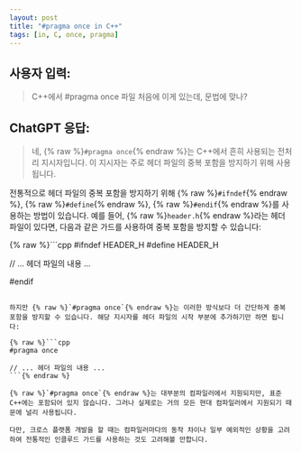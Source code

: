 ```yaml
---
layout: post
title: "#pragma once in C++"
tags: [in, C, once, pragma]
---
```


## 사용자 입력:
> C++에서 #pragma once 파일 처음에 이게 있는데, 문법에 맞나?

## ChatGPT 응답:
> 네, {% raw %}`#pragma once`{% endraw %}는 C++에서 흔히 사용되는 전처리 지시자입니다. 이 지시자는 주로 헤더 파일의 중복 포함을 방지하기 위해 사용됩니다.

전통적으로 헤더 파일의 중복 포함을 방지하기 위해 {% raw %}`#ifndef`{% endraw %}, {% raw %}`#define`{% endraw %}, {% raw %}`#endif`{% endraw %}를 사용하는 방법이 있습니다. 예를 들어, {% raw %}`header.h`{% endraw %}라는 헤더 파일이 있다면, 다음과 같은 가드를 사용하여 중복 포함을 방지할 수 있습니다:

{% raw %}```cpp
#ifndef HEADER_H
#define HEADER_H

// ... 헤더 파일의 내용 ...

#endif
```{% endraw %}

하지만 {% raw %}`#pragma once`{% endraw %}는 이러한 방식보다 더 간단하게 중복 포함을 방지할 수 있습니다. 해당 지시자를 헤더 파일의 시작 부분에 추가하기만 하면 됩니다:

{% raw %}```cpp
#pragma once

// ... 헤더 파일의 내용 ...
```{% endraw %}

{% raw %}`#pragma once`{% endraw %}는 대부분의 컴파일러에서 지원되지만, 표준 C++에는 포함되어 있지 않습니다. 그러나 실제로는 거의 모든 현대 컴파일러에서 지원되기 때문에 널리 사용됩니다.

다만, 크로스 플랫폼 개발을 할 때는 컴파일러마다의 동작 차이나 일부 예외적인 상황을 고려하여 전통적인 인클루드 가드를 사용하는 것도 고려해볼 만합니다.

